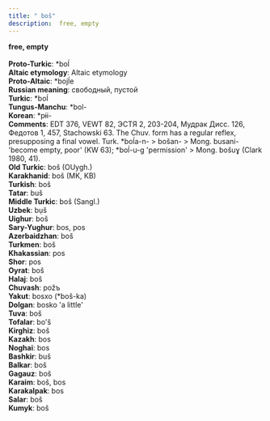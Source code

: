 ```yaml
---
title: " boš"
description:  free, empty
---
```

<p data-pagefind-weight="0.5">
<strong> free, empty</strong><br><br>
<strong>Proto-Turkic</strong>:  *boĺ<br>
<strong>Altaic etymology</strong>:  Altaic etymology<br>
<strong> Proto-Altaic</strong>:  *bojĺe<br>
<strong>Russian meaning</strong>:  свободный, пустой<br>
<strong>Turkic</strong>:  *boĺ<br>
<strong>Tungus-Manchu</strong>:  *bol-<br>
<strong>Korean</strong>:  *pɨi-<br>
<strong>Comments</strong>:  EDT 376, VEWT 82, ЭСТЯ 2, 203-204, Мудрак Дисс. 126, Федотов 1, 457, Stachowski 63. The Chuv. form has a regular reflex, presupposing a final vowel. Turk. *boĺa-n- > bošan- > Mong. busani- 'become empty, poor' (KW 63); *boĺ-u-g 'permission' > Mong. bošuɣ (Clark 1980, 41).<br>
<strong>Old Turkic</strong>:  boš (OUygh.)<br>
<strong>Karakhanid</strong>:  boš (MK, KB)<br>
<strong>Turkish</strong>:  boš<br>
<strong>Tatar</strong>:  buš<br>
<strong>Middle Turkic</strong>:  boš (Sangl.)<br>
<strong>Uzbek</strong>:  bụš<br>
<strong>Uighur</strong>:  boš<br>
<strong>Sary-Yughur</strong>:  bos, pos<br>
<strong>Azerbaidzhan</strong>:  boš<br>
<strong>Turkmen</strong>:  boš<br>
<strong>Khakassian</strong>:  pos<br>
<strong>Shor</strong>:  pos<br>
<strong>Oyrat</strong>:  boš<br>
<strong>Halaj</strong>:  boš<br>
<strong>Chuvash</strong>:  požъ<br>
<strong>Yakut</strong>:  bosxo (*boš-ka)<br>
<strong>Dolgan</strong>:  bosko 'a little'<br>
<strong>Tuva</strong>:  boš<br>
<strong>Tofalar</strong>:  bo'š<br>
<strong>Kirghiz</strong>:  boš<br>
<strong>Kazakh</strong>:  bos<br>
<strong>Noghai</strong>:  bos<br>
<strong>Bashkir</strong>:  buš<br>
<strong>Balkar</strong>:  boš<br>
<strong>Gagauz</strong>:  boš<br>
<strong>Karaim</strong>:  boš, bos<br>
<strong>Karakalpak</strong>:  bos<br>
<strong>Salar</strong>:  boš<br>
<strong>Kumyk</strong>:  boš<br>

</p>
